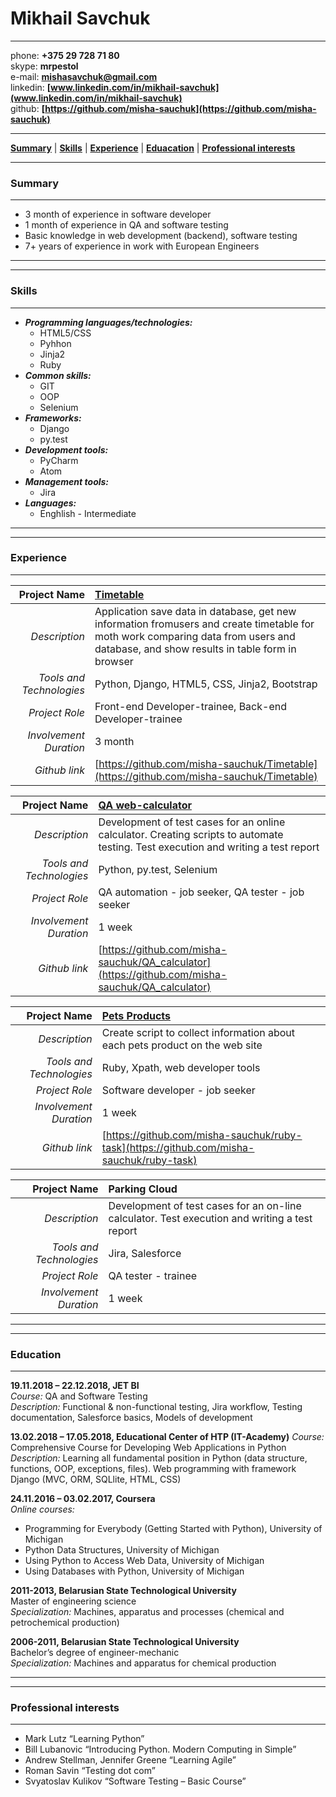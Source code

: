 # Mikhail Savchuk #
***
phone: **+375 29 728 71 80**  
skype: **mrpestol**  
e-mail: **mishasavchuk@gmail.com**  
linkedin: **[www.linkedin.com/in/mikhail-savchuk](www.linkedin.com/in/mikhail-savchuk)**  
github: **[https://github.com/misha-sauchuk](https://github.com/misha-sauchuk)**
  
***
**[Summary](https://misha-sauchuk.github.io/rsschool-2019Q1-cv/cv#summary)** | 
**[Skills](https://misha-sauchuk.github.io/rsschool-2019Q1-cv/cv#skills)** |
**[Experience](https://misha-sauchuk.github.io/rsschool-2019Q1-cv/cv#education#experience)** | 
**[Eduacation](https://misha-sauchuk.github.io/rsschool-2019Q1-cv/cv#education)** |
**[Professional interests](https://misha-sauchuk.github.io/rsschool-2019Q1-cv/cv#professional-interests)** 
***
### Summary  
***

* 3 month of experience in software developer  
* 1 month of experience in QA and software testing  
* Basic knowledge in web development (backend),
software testing  
* 7+ years of experience in work with European Engineers  

***
***
### Skills
***
* ***Programming languages/technologies:***
    * HTML5/CSS
    * Pyhhon
    * Jinja2
    * Ruby
 * ***Common skills:***
    * GIT
    * OOP
    * Selenium
 * ***Frameworks:***
    * Django
    * py.test
 * ***Development tools:***
    * PyCharm
    * Atom
 * ***Management tools:***
    * Jira
 * ***Languages:***
    * Enghlish - Intermediate  
    

***
***
### Experience
***
 Project Name  | [Timetable](https://github.com/misha-sauchuk/Timetable)
-------------: | :-------------
*Description*  | Application save data in database, get new information fromusers and create timetable for moth work comparing data from users and database, and show results in table form in browser
*Tools and Technologies*  | Python, Django, HTML5, CSS, Jinja2, Bootstrap
*Project Role*| Front-end Developer-trainee, Back-end Developer-trainee
*Involvement Duration*|3 month
*Github link*|[https://github.com/misha-sauchuk/Timetable](https://github.com/misha-sauchuk/Timetable)


Project Name  | [QA web-calculator](https://github.com/misha-sauchuk/QA_calculator)
-------------: | :-------------
*Description*  | Development of test cases for an online calculator. Creating scripts to automate testing. Test execution and writing a test report
*Tools and Technologies*  | Python, py.test, Selenium
*Project Role*| QA automation - job seeker, QA tester - job seeker
*Involvement Duration*|1 week
*Github link*|[https://github.com/misha-sauchuk/QA_calculator](https://github.com/misha-sauchuk/QA_calculator)

Project Name  | [Pets Products](https://github.com/misha-sauchuk/ruby-task)
-------------: | :-------------
*Description*  | Create script to collect information about each pets product on the web site
*Tools and Technologies*  | Ruby, Xpath, web developer tools
*Project Role*| Software developer - job seeker
*Involvement Duration*|1 week 
*Github link*|[https://github.com/misha-sauchuk/ruby-task](https://github.com/misha-sauchuk/ruby-task)

Project Name  | Parking Cloud
-------------: | :-------------
*Description*  | Development of test cases for an on-line calculator. Test execution and writing a test report
*Tools and Technologies*  | Jira, Salesforce
*Project Role*| QA tester - trainee
*Involvement Duration*|1 week  

***
***  
### Education  
***
**19.11.2018 – 22.12.2018, JET BI**  
*Course:* QA and Software Testing  
*Description:* Functional & non-functional testing, Jira workflow, Testing documentation, Salesforce
basics, Models of development  
  
**13.02.2018 – 17.05.2018, Educational Center of HTP (IT-Academy)**
*Course:* Comprehensive Course for Developing Web Applications in Python  
*Description:* Learning all fundamental position in Python (data structure, functions, OOP, exceptions,
files). Web programming with framework Django (MVC, ORM, SQLlite, HTML, CSS)  
  
**24.11.2016 – 03.02.2017, Coursera**  
*Online courses:*
* Programming for Everybody (Getting Started with Python), University of Michigan
* Python Data Structures, University of Michigan
* Using Python to Access Web Data, University of Michigan
* Using Databases with Python, University of Michigan  
  
**2011-2013, Belarusian State Technological University**  
Master of engineering science  
*Specialization:* Machines, apparatus and processes (chemical and petrochemical production)

**2006-2011, Belarusian State Technological University**  
Bachelor’s degree of engineer-mechanic  
*Specialization:* Machines and apparatus for chemical production  
  
***
***  
### Professional interests  
***
* Mark Lutz “Learning Python”  
* Bill Lubanovic “Introducing Python. Modern Computing in Simple”  
* Andrew Stellman, Jennifer Greene “Learning Agile”  
* Roman Savin “Testing dot com”  
* Svyatoslav Kulikov “Software Testing – Basic Course”  





